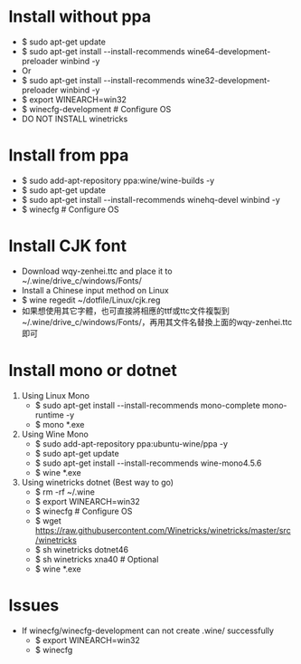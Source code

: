 Install without ppa
=====
* $ sudo apt-get update
* $ sudo apt-get install --install-recommends wine64-development-preloader winbind -y
* Or
* $ sudo apt-get install --install-recommends wine32-development-preloader winbind -y
* $ export WINEARCH=win32
* $ winecfg-development # Configure OS
* DO NOT INSTALL winetricks

Install from ppa
=====
* $ sudo add-apt-repository ppa:wine/wine-builds -y
* $ sudo apt-get update
* $ sudo apt-get install --install-recommends winehq-devel winbind -y
* $ winecfg # Configure OS

Install CJK font
=====
* Download wqy-zenhei.ttc and place it to ~/.wine/drive_c/windows/Fonts/
* Install a Chinese input method on Linux
* $ wine regedit ~/dotfile/Linux/cjk.reg
* 如果想使用其它字體，也可直接將相應的ttf或ttc文件複製到~/.wine/drive_c/windows/Fonts/，再用其文件名替換上面的wqy-zenhei.ttc即可

Install mono or dotnet
=====
1. Using Linux Mono
    * $ sudo apt-get install --install-recommends mono-complete mono-runtime -y
    * $ mono *.exe
2. Using Wine Mono
    * $ sudo add-apt-repository ppa:ubuntu-wine/ppa -y
    * $ sudo apt-get update
    * $ sudo apt-get install --install-recommends wine-mono4.5.6
    * $ wine *.exe
3. Using winetricks dotnet (Best way to go)
    * $ rm -rf ~/.wine
    * $ export WINEARCH=win32
    * $ winecfg # Configure OS
    * $ wget https://raw.githubusercontent.com/Winetricks/winetricks/master/src/winetricks
    * $ sh winetricks dotnet46
    * $ sh winetricks xna40 # Optional
    * $ wine *.exe
    
Issues
=====
* If winecfg/winecfg-development can not create .wine/ successfully
    * $ export WINEARCH=win32
    * $ winecfg
